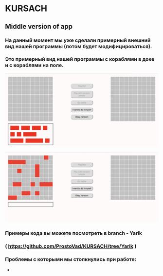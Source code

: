 # KURSACH

## Middle version of app

### На данный момент мы уже сделали примерный внешний вид нашей программы (потом будет модифицироваться).

### Это примерный вид нашей программы с кораблями в доке и с кораблями на поле.

![](image/1.png)

![](image/2.png)

### Примеры кода вы можете посмотреть в branch - Yarik 
### ( https://github.com/ProstoVad/KURSACH/tree/Yarik )

### Проблемы с которыми мы столкнулись при работе:

* 
